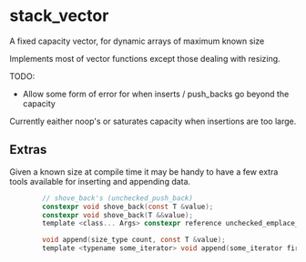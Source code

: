 # stack_vector
A fixed capacity vector, for dynamic arrays of maximum known size

Implements most of vector functions except those dealing with resizing.

TODO:
* Allow some form of error for when inserts / push_backs go beyond the capacity

Currently eaither noop's or saturates capacity when insertions are too large.

## Extras
Given a known size at compile time it may be handy to have a few extra tools available for inserting and appending data.
```c
        // shove_back's (unchecked_push_back)
        constexpr void shove_back(const T &value);
        constexpr void shove_back(T &&value);
        template <class... Args> constexpr reference unchecked_emplace_back(Args &&... args);
```
```c
        void append(size_type count, const T &value);
        template <typename some_iterator> void append(some_iterator first, some_iterator last);
```
